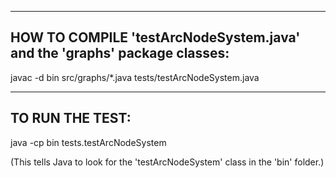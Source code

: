
------------------------------------------------------------------------
HOW TO COMPILE 'testArcNodeSystem.java' and the 'graphs' package classes:
------------------------------------------------------------------------

javac -d bin src/graphs/*.java tests/testArcNodeSystem.java

------------------------------------------------------------------------
TO RUN THE TEST:
------------------------------------------------------------------------

java -cp bin tests.testArcNodeSystem

(This tells Java to look for the 'testArcNodeSystem' class in the 'bin' folder.)

